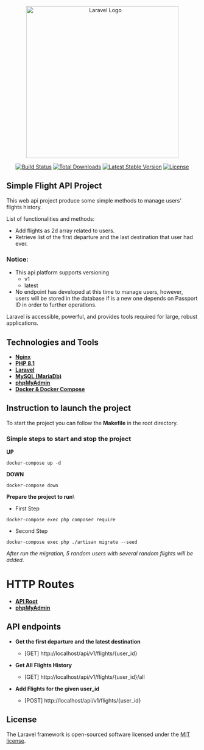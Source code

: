 <p align="center"><a href="https://laravel.com" target="_blank"><img src="https://raw.githubusercontent.com/laravel/art/master/logo-lockup/5%20SVG/2%20CMYK/1%20Full%20Color/laravel-logolockup-cmyk-red.svg" width="400" alt="Laravel Logo"></a></p>

<p align="center">
<a href="https://github.com/laravel/framework/actions"><img src="https://github.com/laravel/framework/workflows/tests/badge.svg" alt="Build Status"></a>
<a href="https://packagist.org/packages/laravel/framework"><img src="https://img.shields.io/packagist/dt/laravel/framework" alt="Total Downloads"></a>
<a href="https://packagist.org/packages/laravel/framework"><img src="https://img.shields.io/packagist/v/laravel/framework" alt="Latest Stable Version"></a>
<a href="https://packagist.org/packages/laravel/framework"><img src="https://img.shields.io/packagist/l/laravel/framework" alt="License"></a>
</p>

## Simple Flight API Project

This web api project produce some simple methods to  manage users' flights history.

List of functionalities and methods:

- Add flights as 2d array related to users.
- Retrieve list of the first departure and the last destination that user had ever.

### Notice:
- This api platform supports versioning
  - v1
  - latest
- No endpoint has developed at this time to manage users, however, users will be stored in the database if is a new one depends on Passport ID in order to further operations.

Laravel is accessible, powerful, and provides tools required for large, robust applications.


## Technologies and Tools

- **[Nginx](https://nginx.com)**
- **[PHP 8.1](https://php.net)**
- **[Laravel](https://laravel.com)**
- **[MySQL (MariaDb)](https://mariadb.org)**
- **[phpMyAdmin](https://phpmyadmin.net)**
- **[Docker & Docker Compose](https://docker.com)**

## Instruction to launch the project

To start the project you can follow the **Makefile** in the root directory.

### Simple steps to start and stop the project

**UP**
```shell
docker-compose up -d
```

**DOWN**
```shell
docker-compose down
```

**Prepare the project to run**\
- First Step
```shell
docker-compose exec php composer require
```
- Second Step
```shell
docker-compose exec php ./artisan migrate --seed
```
*After run the migration, 5 random users with several random flights will be added.*

# HTTP Routes

- **[API Root](http://localhost/api)**
- **[phpMyAdmin](http://127.0.0.1:8081)**

## API endpoints

- **Get the first departure and the latest destination**
  - [GET] http://localhost/api/v1/flights/{user_id}


- **Get All Flights History**
  - [GET] http://localhost/api/v1/flights/{user_id}/all


- **Add Flights for the given user_id**
  - [POST] http://localhost/api/v1/flights/{user_id}


## License

The Laravel framework is open-sourced software licensed under the [MIT license](https://opensource.org/licenses/MIT).
